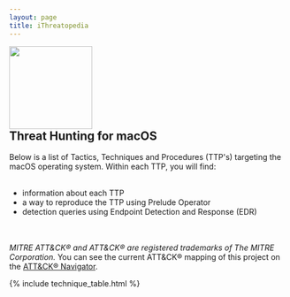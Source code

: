 ```yaml
---
layout: page
title: iThreatopedia
---
```


<script async src="https://www.googletagmanager.com/gtag/js?id="></script>
<script>
  window.dataLayer = window.dataLayer || [];
  function gtag(){dataLayer.push(arguments);}
  gtag('js', new Date());

  gtag('config', '');
</script>

<div class="header-box">
<a href="https://github.com/iThreatopedia/iThreatopedia.github.io/blob/main/README.md"><img src="{{ '/assets/logo.png' | relative_url }}" height="150" style="margin-right: 10px;"></a>
<div>
<h2 style="margin-top: 0">Threat Hunting for macOS</h2>
Below is a list of Tactics, Techniques and Procedures (TTP's) targeting the macOS operating system. Within each TTP, you will find:
<br>
<br>
<ul>
  <li>information about each TTP</li>
  <li>a way to reproduce the TTP using Prelude Operator</li>
  <li>detection queries using Endpoint Detection and Response (EDR)</li>
</ul>
<br>
<br>
<span style="font-style: italic;">MITRE ATT&amp;CK&reg; and ATT&amp;CK&reg; are registered trademarks of The MITRE Corporation.</span> You can see the current ATT&amp;CK&reg; mapping of this project on the <a href="https://mitre-attack.github.io/attack-navigator/#layerURL={{ '/mitre_attack_navigator_layer.json' | absolute_url | replace:"http://","https://" }}">ATT&amp;CK&reg; Navigator</a>.

</div>
</div>

[tactics]: /tactics/

{% include technique_table.html %}
